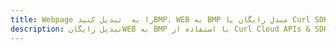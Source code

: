 ---title: Webpage را به  تبدیل کنیدBMP، WEB به BMP مبدل رایگان یا Curl SDKdescription: تبدیل رایگانWEB به BMP با استفاده از Curl Cloud APIs & SDK همچنین اسناد PDF را در Cloud ایجاد، ویرایش و رندر کنید.---